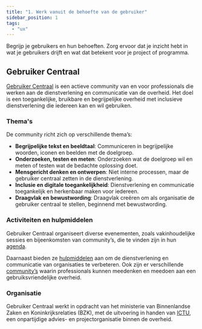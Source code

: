 ```yaml
---
title: "1. Werk vanuit de behoefte van de gebruiker"
sidebar_position: 1
tags:
  - "ux"
---
```


Begrijp je gebruikers en hun behoeften. Zorg ervoor dat je inzicht hebt in wat je gebruikers drijft en wat dat betekent voor je project of programma.

## Gebruiker Centraal

[Gebruiker Centraal](https://www.gebruikercentraal.nl/over-gebruiker-centraal/) is een actieve community van en voor professionals die werken aan de dienstverlening en communicatie van de overheid. Het doel is een toegankelijke, bruikbare en begrijpelijke overheid met inclusieve dienstverlening die iedereen kan en wil gebruiken.

### Thema's

De community richt zich op verschillende thema’s:

- **Begrijpelijke tekst en beeldtaal**: Communiceren in begrijpelijke woorden, iconen en beelden met de doelgroep.
- **Onderzoeken, testen en meten**: Onderzoeken wat de doelgroep wil en meten of testen wat de bedachte oplossing doet.
- **Mensgericht denken en ontwerpen**: Niet interne processen, maar de gebruiker centraal zetten in de dienstverlening.
- **Inclusie en digitale toegankelijkheid**: Dienstverlening en communicatie toegankelijk en herkenbaar maken voor iedereen.
- **Draagvlak en bewustwording**: Draagvlak creëren om als organisatie de gebruiker centraal te stellen, beginnend met bewustwording.

### Activiteiten en hulpmiddelen

Gebruiker Centraal organiseert diverse evenementen, zoals vakinhoudelijke sessies en bijeenkomsten van community’s, die te vinden zijn in hun [agenda](https://www.gebruikercentraal.nl/evenementen/).

Daarnaast bieden ze [hulpmiddelen](https://www.gebruikercentraal.nl/hulpmiddelen/) aan om de dienstverlening en communicatie van organisaties te verbeteren. Ook zijn er verschillende [community’s](https://www.gebruikercentraal.nl/meedoen/) waarin professionals kunnen meedenken en meedoen aan een gebruiksvriendelijke overheid.

### Organisatie

Gebruiker Centraal werkt in opdracht van het ministerie van Binnenlandse Zaken en Koninkrijksrelaties (BZK), met de uitvoering in handen van [ICTU](https://www.ictu.nl/), een onpartijdige advies- en projectorganisatie binnen de overheid.
